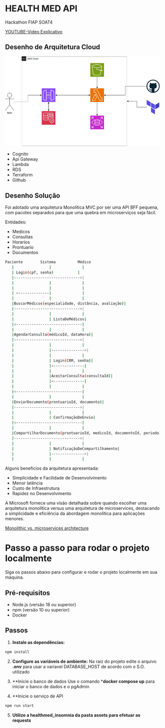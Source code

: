 # HEALTH MED API

Hackathon FIAP SOAT4

[YOUTUBE-Video Explicativo](https://youtu.be/tmE98CW1vVc)

## Desenho de Arquitetura Cloud
![Diagrama de Arquitetura Cloud](./assets/cloud.jpg)

- Cognito
- Api Gateway
- Lambda
- RDS
- Terraform
- Github


## Desenho Solução
Foi adotado uma arquitetura Monolítica MVC por ser uma API BFF pequena, com pacotes separados para que uma quebra em microserviços seja fácil.

Entidades:
- Medicos
- Consultas
- Horarios
- Prontuario
- Documentos

``` sh
Paciente        Sistema          Médico
   |                |              |
   | Login(cpf, senha)           |
   |------------------------------>|
   |                |              |
   |                |              |
   | <--------------|              |
   |                |              |
   |BuscarMédicos(especialidade, distância, avaliação)|
   |------------------------------>|
   |                |              |
   |                | ListaDeMédicos|
   |<------------------------------|
   |                |              |
   |AgendarConsulta(médicoId, dataHora)|
   |------------------------------>|
   |                |              |
   |                |--------------->|
   |                |              |
   |                | Login(CRM, senha)|
   |                |<--------------|
   |                |              |
   |                |AceitarConsulta(consultaId)|
   |                |<--------------|
   |                |              |
   |<------------------------------|
   |                |              |
   |EnviarDocumento(prontuarioId, documento)|
   |------------------------------>|
   |                |              |
   |                | ConfirmaçãoDeEnvio|
   |<------------------------------|
   |                |              |
   |CompartilharDocumento(prontuarioId, medicoId, documentoId, periodo)|
   |------------------------------>|
   |                |              |
   |                | NotificaçãoDeCompartilhamento|
   |                |--------------->|
   |                |              |

```


Alguns beneficios da arquitetura apresentada:
- Simplicidade e Facilidade de Desenvolvimento
- Menor latência
- Custo de Infraestrutura
- Rapidez no Desenvolvimento

A Microsoft fornece uma visão detalhada sobre quando escolher uma arquitetura monolítica versus uma arquitetura de microservices, destacando a simplicidade e eficiência da abordagem monolítica para aplicações menores.

[Monolithic vs. microservices architecture](https://docs.microsoft.com/en-us/azure/architecture/guide/architecture-styles/microservices)

# Passo a passo para rodar o projeto localmente

Siga os passos abaixo para configurar e rodar o projeto localmente em sua máquina.

## Pré-requisitos

- Node.js (versão 18 ou superior)
- npm (versão 10 ou superior)
- Docker

## Passos
1. **Instale as dependências:**
```sh
npm install
```

2. **Configure as variáveis de ambiente:**
Na raiz do projeto edite o arquivo **.env** para usar a variavel DATABASE_HOST de acordo com o S.O. utilizado

3. **Inicie o banco de dados
Use o comando ***docker compose up** para iniciar o banco de dados e o pgAdmin

4. **Inicie o serviço de API
```sh
npm run start
```

5. **Utilize a healthmed_insomnia da pasta **assets** para efetuar as requests**
